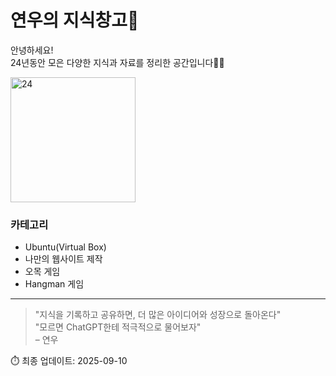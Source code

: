 # 연우의 지식창고🧠

안녕하세요!  
24년동안 모은 다양한 지식과 자료를 정리한 공간입니다👋🏻

<img src="/ynu-wiki/images/24.png" alt="24" width="200"/>

### 카테고리 

- Ubuntu(Virtual Box)
- 나만의 웹사이트 제작
- 오목 게임
- Hangman 게임

---

> "지식을 기록하고 공유하면, 더 많은 아이디어와 성장으로 돌아온다"  
> "모르면 ChatGPT한테 적극적으로 물어보자"  
> – 연우

⏱️ 최종 업데이트: 2025-09-10
